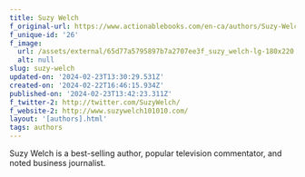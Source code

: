 ```yaml
---
title: Suzy Welch
f_original-url: https://www.actionablebooks.com/en-ca/authors/Suzy-Welch/
f_unique-id: '26'
f_image:
  url: /assets/external/65d77a5795897b7a2707ee3f_suzy_welch-lg-180x220.jpeg
  alt: null
slug: suzy-welch
updated-on: '2024-02-23T13:30:29.531Z'
created-on: '2024-02-22T16:46:15.934Z'
published-on: '2024-02-23T13:42:23.311Z'
f_twitter-2: http://twitter.com/SuzyWelch/
f_website-2: http://www.suzywelch101010.com/
layout: '[authors].html'
tags: authors
---
```


Suzy Welch is a best-selling author, popular television commentator, and noted business journalist.
